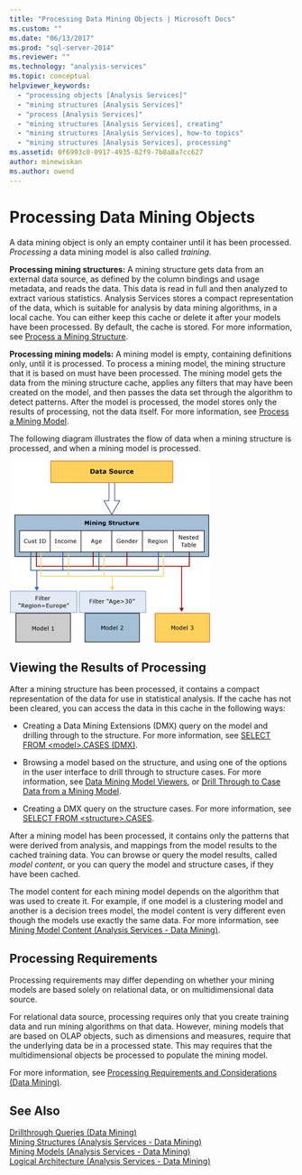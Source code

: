```yaml
---
title: "Processing Data Mining Objects | Microsoft Docs"
ms.custom: ""
ms.date: "06/13/2017"
ms.prod: "sql-server-2014"
ms.reviewer: ""
ms.technology: "analysis-services"
ms.topic: conceptual
helpviewer_keywords: 
  - "processing objects [Analysis Services]"
  - "mining structures [Analysis Services]"
  - "process [Analysis Services]"
  - "mining structures [Analysis Services], creating"
  - "mining structures [Analysis Services], how-to topics"
  - "mining structures [Analysis Services], processing"
ms.assetid: 0f6993c0-0917-4935-82f9-7b8a8a7cc627
author: minewiskan
ms.author: owend
---
```

# Processing Data Mining Objects
  A data mining object is only an empty container until it has been processed. *Processing* a data mining model is also called *training*.  
  
 **Processing mining structures:** A mining structure gets data from an external data source, as defined by the column bindings and usage metadata, and reads the data. This data is read in full and then analyzed to extract various statistics. Analysis Services stores a compact representation of the data, which is suitable for analysis by data mining algorithms, in a local cache. You can either keep this cache or delete it after your models have been processed. By default, the cache is stored. For more information, see [Process a Mining Structure](process-a-mining-structure.md).  
  
 **Processing mining models:** A mining model is empty, containing definitions only, until it is processed. To process a mining model, the mining structure that it is based on must have been processed. The mining model gets the data from the mining structure cache, applies any filters that may have been created on the model, and then passes the data set through the algorithm to detect patterns. After the model is processed, the model stores only the results of processing, not the data itself. For more information, see [Process a Mining Model](process-a-mining-model.md).  
  
 The following diagram illustrates the flow of data when a mining structure is processed, and when a mining model is processed.  
  
 ![Processing of data: source to structure to model](../media/dmcon-modelarch.gif "Processing of data: source to structure to model")  
  
## Viewing the Results of Processing  
 After a mining structure has been processed, it contains a compact representation of the data for use in statistical analysis. If the cache has not been cleared, you can access the data in this cache in the following ways:  
  
-   Creating a Data Mining Extensions (DMX) query on the model and drilling through to the structure. For more information, see [SELECT FROM &#60;model&#62;.CASES &#40;DMX&#41;](/sql/dmx/select-from-model-content-dmx).  
  
-   Browsing a model based on the structure, and using one of the options in the user interface to drill through to structure cases. For more information, see [Data Mining Model Viewers](data-mining-model-viewers.md), or [Drill Through to Case Data from a Mining Model](drill-through-to-case-data-from-a-mining-model.md).  
  
-   Creating a DMX query on the structure cases. For more information, see [SELECT FROM &#60;structure&#62;.CASES](/sql/dmx/select-from-structure-cases).  
  
 After a mining model has been processed, it contains only the patterns that were derived from analysis, and mappings from the model results to the cached training data. You can browse or query the model results, called *model content*, or you can query the model and structure cases, if they have been cached.  
  
 The model content for each mining model depends on the algorithm that was used to create it. For example, if one model is a clustering model and another is a decision trees model, the model content is very different even though the models use exactly the same data. For more information, see [Mining Model Content &#40;Analysis Services - Data Mining&#41;](mining-model-content-analysis-services-data-mining.md).  
  
## Processing Requirements  
 Processing requirements may differ depending on whether your mining models are based solely on relational data, or on multidimensional data source.  
  
 For relational data source, processing requires only that you create training data and run mining algorithms on that data. However, mining models that are based on OLAP objects, such as dimensions and measures, require that the underlying data be in a processed state. This may requires that the multidimensional objects be processed to populate the mining model.  
  
 For more information, see [Processing Requirements and Considerations &#40;Data Mining&#41;](processing-requirements-and-considerations-data-mining.md).  
  
## See Also  
 [Drillthrough Queries &#40;Data Mining&#41;](drillthrough-queries-data-mining.md)   
 [Mining Structures &#40;Analysis Services - Data Mining&#41;](mining-structures-analysis-services-data-mining.md)   
 [Mining Models &#40;Analysis Services - Data Mining&#41;](mining-models-analysis-services-data-mining.md)   
 [Logical Architecture &#40;Analysis Services - Data Mining&#41;](logical-architecture-analysis-services-data-mining.md)  
  
  
